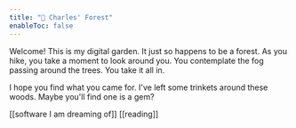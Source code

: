 ```yaml
---
title: "🌲 Charles' Forest"
enableToc: false
---
```


Welcome!
This is my digital garden.
It just so happens to be a forest.
As you hike, you take a moment to look around you.
You contemplate the fog passing around the trees.
You take it all in.

I hope you find what you came for.
I've left some trinkets around these woods.
Maybe you'll find one is a gem?


[[software I am dreaming of]]
[[reading]]